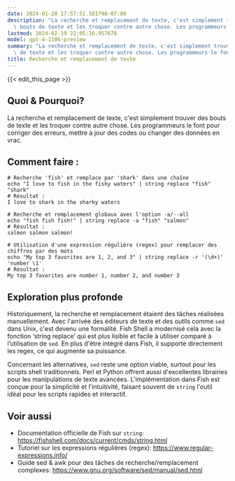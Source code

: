```yaml
---
date: 2024-01-20 17:57:51.581798-07:00
description: "La recherche et remplacement de texte, c'est simplement trouver des\
  \ bouts de texte et les troquer contre autre chose. Les programmeurs le font pour\u2026"
lastmod: 2024-02-19 22:05:16.957678
model: gpt-4-1106-preview
summary: "La recherche et remplacement de texte, c'est simplement trouver des bouts\
  \ de texte et les troquer contre autre chose. Les programmeurs le font pour\u2026"
title: Recherche et remplacement de texte
---
```


{{< edit_this_page >}}

## Quoi & Pourquoi?
La recherche et remplacement de texte, c'est simplement trouver des bouts de texte et les troquer contre autre chose. Les programmeurs le font pour corriger des erreurs, mettre à jour des codes ou changer des données en vrac.

## Comment faire :
```Fish Shell
# Recherche 'fish' et remplace par 'shark' dans une chaîne
echo "I love to fish in the fishy waters" | string replace "fish" "shark"
# Résultat :
I love to shark in the sharky waters

# Recherche et remplacement globaux avec l'option -a/--all
echo "fish fish fish!" | string replace -a "fish" "salmon"
# Résultat :
salmon salmon salmon!

# Utilisation d'une expression régulière (regex) pour remplacer des chiffres par des mots
echo "My top 3 favorites are 1, 2, and 3" | string replace -r '(\d+)' 'number \1'
# Résultat :
My top 3 favorites are number 1, number 2, and number 3
```

## Exploration plus profonde
Historiquement, la recherche et remplacement étaient des tâches réalisées manuellement. Avec l'arrivée des éditeurs de texte et des outils comme `sed` dans Unix, c'est devenu une formalité. Fish Shell a modernisé cela avec la fonction ‘string replace’ qui est plus lisible et facile à utiliser comparé à l’utilisation de `sed`. En plus d'être intégré dans Fish, il supporte directement les regex, ce qui augmente sa puissance.

Concernant les alternatives, `sed` reste une option viable, surtout pour les scripts shell traditionnels. Perl et Python offrent aussi d'excellentes librairies pour les manipulations de texte avancées. L'implémentation dans Fish est conçue pour la simplicité et l'intuitivité, faisant souvent de `string` l'outil idéal pour les scripts rapides et interactif.

## Voir aussi
- Documentation officielle de Fish sur `string`: https://fishshell.com/docs/current/cmds/string.html
- Tutoriel sur les expressions régulières (regex): https://www.regular-expressions.info/
- Guide sed & awk pour des tâches de recherche/remplacement complexes: https://www.gnu.org/software/sed/manual/sed.html
